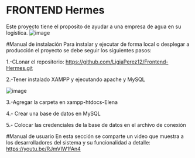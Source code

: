 # FRONTEND Hermes
Este proyecto tiene el proposito de ayudar a una empresa de agua en su logística.
![image](https://user-images.githubusercontent.com/38448479/220241674-53e14d34-87ff-4009-9d82-d99b6cecb48a.png)


#Manual de instalación 
Para instalar y ejecutar de forma local o desplegar a producción el proyecto se debe seguir los siguientes pasos:

1.-CLonar el repositorio:
https://github.com/LigiaPerez12/Frontend-Hermes.git

2.-Tener instalado XAMPP y ejecutando apache y MySQL

![image](https://user-images.githubusercontent.com/38448479/220241974-37b5f8f5-8b31-4a44-a155-d831187b60c6.png)

3.-Agregar la carpeta en xampp-htdocs-Elena

4.- Crear una base de datos en MySQL

5.- Colocar las credenciales de la base de datos en el archivo de conexión

#Manual de usuario
En esta sección se comparte un video que muestra a los desarrolladores del sistema y su funcionalidad a detalle:
https://youtu.be/RJmVIW1fAn4
